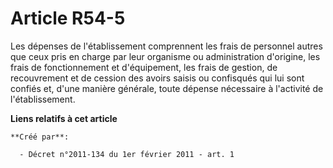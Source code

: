 # Article R54-5

Les dépenses de l'établissement comprennent les frais de personnel autres que ceux pris en charge par leur organisme ou
administration d'origine, les frais de fonctionnement et d'équipement, les frais de gestion, de recouvrement et de cession
des avoirs saisis ou confisqués qui lui sont confiés et, d'une manière générale, toute dépense nécessaire à l'activité de
l'établissement.

**Liens relatifs à cet article**

	**Créé par**:

	  - Décret n°2011-134 du 1er février 2011 - art. 1
